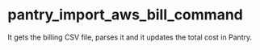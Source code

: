 pantry_import_aws_bill_command
==============================

It gets the billing CSV file, parses it and it updates the total cost in Pantry.